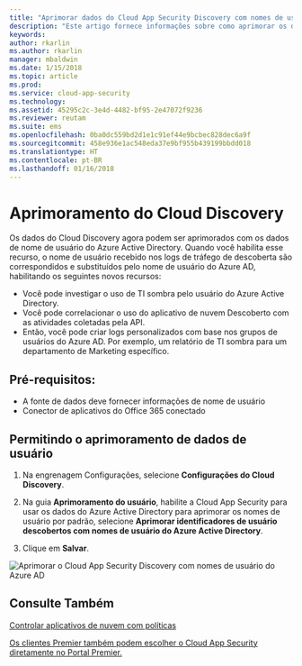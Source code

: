 ```yaml
---
title: "Aprimorar dados do Cloud App Security Discovery com nomes de usuário do Azure AD | Microsoft Docs"
description: "Este artigo fornece informações sobre como aprimorar os dados do Cloud App Security Discovery com nomes de usuário do Azure AD."
keywords: 
author: rkarlin
ms.author: rkarlin
manager: mbaldwin
ms.date: 1/15/2018
ms.topic: article
ms.prod: 
ms.service: cloud-app-security
ms.technology: 
ms.assetid: 45295c2c-3e4d-4482-bf95-2e47072f9236
ms.reviewer: reutam
ms.suite: ems
ms.openlocfilehash: 0ba0dc559bd2d1e1c91ef44e9bcbec828dec6a9f
ms.sourcegitcommit: 458e936e1ac548eda37e9bf955b439199bbdd018
ms.translationtype: HT
ms.contentlocale: pt-BR
ms.lasthandoff: 01/16/2018
---
```

# <a name="cloud-discovery-enrichment"></a>Aprimoramento do Cloud Discovery

Os dados do Cloud Discovery agora podem ser aprimorados com os dados de nome de usuário do Azure Active Directory. Quando você habilita esse recurso, o nome de usuário recebido nos logs de tráfego de descoberta são correspondidos e substituídos pelo nome de usuário do Azure AD, habilitando os seguintes novos recursos:
-   Você pode investigar o uso de TI sombra pelo usuário do Azure Active Directory.
-   Você pode correlacionar o uso do aplicativo de nuvem Descoberto com as atividades coletadas pela API.
-   Então, você pode criar logs personalizados com base nos grupos de usuários do Azure AD. Por exemplo, um relatório de TI sombra para um departamento de Marketing específico.


## <a name="prerequisites"></a>Pré-requisitos:
- A fonte de dados deve fornecer informações de nome de usuário
- Conector de aplicativos do Office 365 conectado

## <a name="enabling-user-data-enrichment"></a>Permitindo o aprimoramento de dados de usuário 
    
1. Na engrenagem Configurações, selecione **Configurações do Cloud Discovery**.
     
2. Na guia **Aprimoramento do usuário**, habilite a Cloud App Security para usar os dados do Azure Active Directory para aprimorar os nomes de usuário por padrão, selecione **Aprimorar identificadores de usuário descobertos com nomes de usuário do Azure Active Directory**.

3. Clique em **Salvar**.
 
![Aprimorar o Cloud App Security Discovery com nomes de usuário do Azure AD](./media/discovery-enrichment.png)
  

  
      
## <a name="see-also"></a>Consulte Também  
[Controlar aplicativos de nuvem com políticas](control-cloud-apps-with-policies.md)   

[Os clientes Premier também podem escolher o Cloud App Security diretamente no Portal Premier.](https://premier.microsoft.com/)  
    
      
  